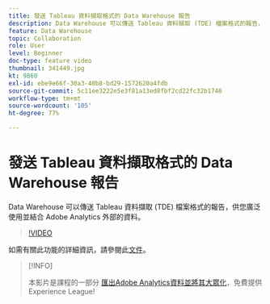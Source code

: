 ```yaml
---
title: 發送 Tableau 資料擷取格式的 Data Warehouse 報告
description: Data Warehouse 可以傳送 Tableau 資料擷取 (TDE) 檔案格式的報告，供您廣泛使用並結合 Adobe Analytics 外部的資料。
feature: Data Warehouse
topic: Collaboration
role: User
level: Beginner
doc-type: feature video
thumbnail: 341449.jpg
kt: 9860
exl-id: ebe9e66f-30a3-40b8-bd29-1572620a4fdb
source-git-commit: 5c11ee3222e5e3f81a13ed8fbf2cd22fc32b1740
workflow-type: tm+mt
source-wordcount: '105'
ht-degree: 77%

---
```


# 發送 Tableau 資料擷取格式的 Data Warehouse 報告

Data Warehouse 可以傳送 Tableau 資料擷取 (TDE) 檔案格式的報告，供您廣泛使用並結合 Adobe Analytics 外部的資料。

>[!VIDEO](https://video.tv.adobe.com/v/341449/?quality=12&learn=on)

如需有關此功能的詳細資訊，請參閱此[文件](https://experienceleague.adobe.com/docs/analytics/export/data-warehouse/t-tableau.html?lang=zh-Hant)。

>[!INFO]
>
> 本影片是課程的一部分 [匯出Adobe Analytics資料並將其大眾化](https://experienceleague.adobe.com/?recommended=Analytics-A-1-2022.1.democratizing)，免費提供Experience League!